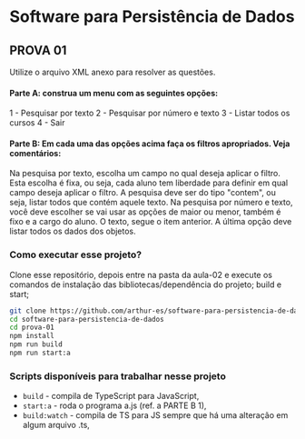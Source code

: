 # Software para Persistência de Dados

## PROVA 01

Utilize o arquivo XML anexo para resolver as questões.

#### Parte A: construa um menu com as seguintes opções:

1 - Pesquisar por texto
2 - Pesquisar por número e texto
3 - Listar todos os cursos
4 - Sair

#### Parte B: Em cada uma das opções acima faça os filtros apropriados. Veja comentários:

Na pesquisa por texto, escolha um campo no qual deseja aplicar o filtro. Esta escolha é fixa, ou seja, cada aluno tem liberdade para definir em qual campo deseja aplicar o filtro. A pesquisa deve ser do tipo "contem", ou seja, listar todos que contém aquele texto.
Na pesquisa por número e texto, você deve escolher se vai usar as opções de maior ou menor, também é fixo e a cargo do aluno. O texto, segue o item anterior.
A última opção deve listar todos os dados dos objetos.

### Como executar esse projeto?

Clone esse repositório, depois entre na pasta da aula-02 e execute os comandos de instalação das bibliotecas/dependência do projeto; build e start;

```sh
git clone https://github.com/arthur-es/software-para-persistencia-de-dados
cd software-para-persistencia-de-dados
cd prova-01
npm install
npm run build
npm run start:a
```

### Scripts disponíveis para trabalhar nesse projeto

- `build` - compila de TypeScript para JavaScript,
- `start:a` - roda o programa a.js (ref. a PARTE B 1),
- `build:watch` - compila de TS para JS sempre que há uma alteração em algum arquivo .ts,
